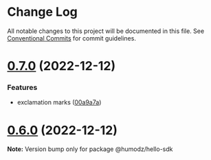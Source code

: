 # Change Log

All notable changes to this project will be documented in this file.
See [Conventional Commits](https://conventionalcommits.org) for commit guidelines.

# [0.7.0](https://github.com/humodz/lerna-typescript-example/compare/v0.6.1...v0.7.0) (2022-12-12)


### Features

* exclamation marks ([00a9a7a](https://github.com/humodz/lerna-typescript-example/commit/00a9a7a770b984783ddc118448fdfa263332e0e6))





# [0.6.0](https://github.com/humodz/lerna-typescript-example/compare/v0.5.0...v0.6.0) (2022-12-12)

**Note:** Version bump only for package @humodz/hello-sdk

